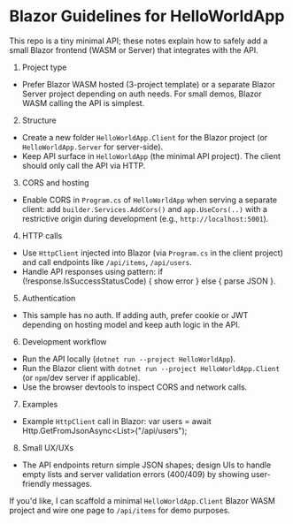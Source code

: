 # Blazor Guidelines for HelloWorldApp

This repo is a tiny minimal API; these notes explain how to safely add a small Blazor frontend (WASM or Server) that integrates with the API.

1. Project type
- Prefer Blazor WASM hosted (3-project template) or a separate Blazor Server project depending on auth needs. For small demos, Blazor WASM calling the API is simplest.

2. Structure
- Create a new folder `HelloWorldApp.Client` for the Blazor project (or `HelloWorldApp.Server` for server-side).
- Keep API surface in `HelloWorldApp` (the minimal API project). The client should only call the API via HTTP.

3. CORS and hosting
- Enable CORS in `Program.cs` of `HelloWorldApp` when serving a separate client: add `builder.Services.AddCors()` and `app.UseCors(..)` with a restrictive origin during development (e.g., `http://localhost:5001`).

4. HTTP calls
- Use `HttpClient` injected into Blazor (via `Program.cs` in the client project) and call endpoints like `/api/items`, `/api/users`.
- Handle API responses using pattern: if (!response.IsSuccessStatusCode) { show error } else { parse JSON }.

5. Authentication
- This sample has no auth. If adding auth, prefer cookie or JWT depending on hosting model and keep auth logic in the API.

6. Development workflow
- Run the API locally (`dotnet run --project HelloWorldApp`).
- Run the Blazor client with `dotnet run --project HelloWorldApp.Client` (or `npm`/dev server if applicable).
- Use the browser devtools to inspect CORS and network calls.

7. Examples
- Example `HttpClient` call in Blazor:
  var users = await Http.GetFromJsonAsync<List<User>>("/api/users");

8. Small UX/UXs
- The API endpoints return simple JSON shapes; design UIs to handle empty lists and server validation errors (400/409) by showing user-friendly messages.

If you'd like, I can scaffold a minimal `HelloWorldApp.Client` Blazor WASM project and wire one page to `/api/items` for demo purposes.